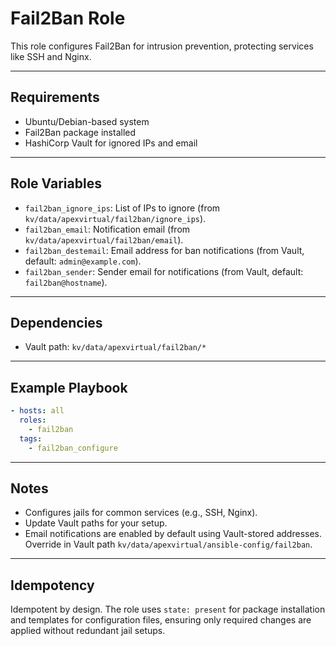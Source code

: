 # Fail2Ban Role

This role configures Fail2Ban for intrusion prevention, protecting services like SSH and Nginx.

---

## Requirements
* Ubuntu/Debian-based system
* Fail2Ban package installed
* HashiCorp Vault for ignored IPs and email

---

## Role Variables
- `fail2ban_ignore_ips`: List of IPs to ignore (from `kv/data/apexvirtual/fail2ban/ignore_ips`).
- `fail2ban_email`: Notification email (from `kv/data/apexvirtual/fail2ban/email`).
- `fail2ban_destemail`: Email address for ban notifications (from Vault, default: `admin@example.com`).
- `fail2ban_sender`: Sender email for notifications (from Vault, default: `fail2ban@hostname`).

---

## Dependencies
- Vault path: `kv/data/apexvirtual/fail2ban/*`

---

## Example Playbook
```yaml
- hosts: all
  roles:
    - fail2ban
  tags:
    - fail2ban_configure
```

---

## Notes
- Configures jails for common services (e.g., SSH, Nginx).
- Update Vault paths for your setup.
- Email notifications are enabled by default using Vault-stored addresses. Override in Vault path `kv/data/apexvirtual/ansible-config/fail2ban`.

---

## Idempotency
Idempotent by design. The role uses `state: present` for package installation and templates for configuration files, ensuring only required changes are applied without redundant jail setups.